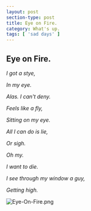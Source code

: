 ```yaml
---
layout: post
section-type: post
title: Eye on Fire.
category: What's up.
tags: [ 'sad days' ]
---
```


## Eye on Fire.
_I got a stye,_

_In my eye._

_Alas. I can't deny._

_Feels like a fly,_

_Sitting on my eye._

_All I can do is lie,_

_Or sigh._

_Oh my._

_I want to die._

_I see through my window a guy,_

_Getting high._



![Eye-On-Fire.png]({{site.baseurl}}/Eye-On-Fire.png)
